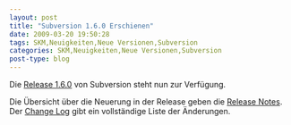```yaml
---
layout: post
title: "Subversion 1.6.0 Erschienen"
date: 2009-03-20 19:50:28
tags: SKM,Neuigkeiten,Neue Versionen,Subversion
categories: SKM,Neuigkeiten,Neue Versionen,Subversion
post-type: blog
---
```

Die [Release 1.6.0](http://subversion.tigris.org/ds/viewMessage.do?dsForumId=462&dsMessageId=1365516) 
von Subversion steht nun zur Verfügung. 

Die Übersicht über die Neuerung in der Release geben die [Release Notes](http://subversion.tigris.org/svn_1.6_releasenotes.html). 
Der [Change Log](http://svn.collab.net/repos/svn/tags/1.6.0/CHANGES) gibt ein vollständige Liste der Änderungen.
